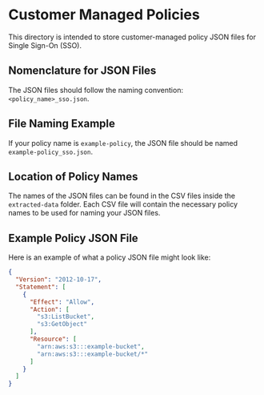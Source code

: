 # Customer Managed Policies

This directory is intended to store customer-managed policy JSON files for Single Sign-On (SSO).

## Nomenclature for JSON Files

The JSON files should follow the naming convention: `<policy_name>_sso.json`.

## File Naming Example

If your policy name is `example-policy`, the JSON file should be named `example-policy_sso.json`.

## Location of Policy Names

The names of the JSON files can be found in the CSV files inside the `extracted-data` folder. Each CSV file will contain the necessary policy names to be used for naming your JSON files.

## Example Policy JSON File

Here is an example of what a policy JSON file might look like:

```json
{
  "Version": "2012-10-17",
  "Statement": [
    {
      "Effect": "Allow",
      "Action": [
        "s3:ListBucket",
        "s3:GetObject"
      ],
      "Resource": [
        "arn:aws:s3:::example-bucket",
        "arn:aws:s3:::example-bucket/*"
      ]
    }
  ]
}
